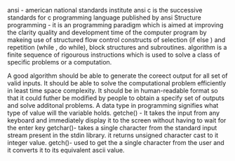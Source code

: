 ansi - american national standards institute
ansi c is the successive standards for c programming language published by ansi
Structure programming - it is an programming paradigm which is aimed at improving the clarity quality and development time of the computer program by makeing use of structured flow control constructs of selection (if else ) and repetition (while , do while), block structures and subroutines.
algorithm is a finite sequence of rigourous instructions which is used to solve a class of specific problems or  a computation.

A good algorithm should be able to generate the coreect output for all set of valid inputs.
It should be able to solve the computational problem efficiently   in least time  space complexity.
It should be in human-readable format so that it could futher be modified by people to obtain a specify set of outputs and solve additonal problems.
A data type in programming signifies what type of value will the variable holds.
getche() - It takes the input from any keyboard and immediately display it to the screen without having to wait  for the enter key
getchar()- takes a single character from the standard input stream present in the stdin library. it returns unsigned character cast to it integer value.
getch()- used to get the a single character from the user and it converts it to its equivalent ascii value.
